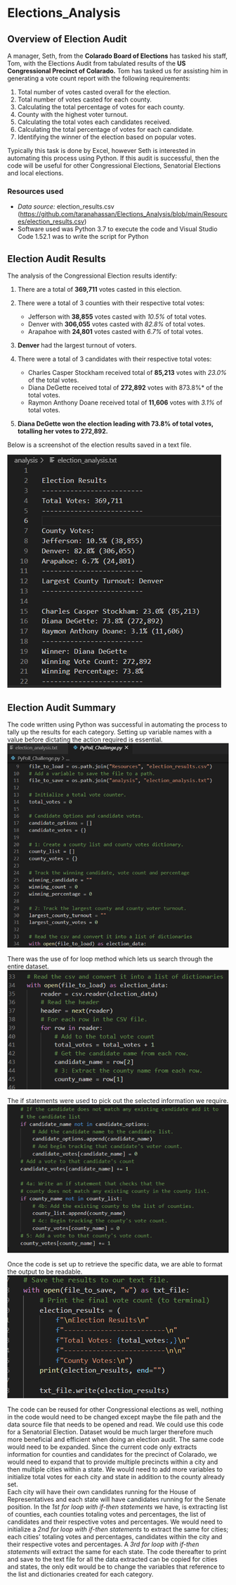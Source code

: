 # Elections_Analysis

## Overview of Election Audit

A manager, Seth, from the **Colarado Board of Elections** has tasked his staff, Tom, with the Elections Audit from tabulated results of the **US Congressional Precinct of Colarado.**  Tom has tasked us for assisting him in generating a vote count report with the following requirements:

1. Total number of votes casted overall for the election.
2. Total number of votes casted for each county.
3. Calculating the total percentage of votes for each county.
4. County with the highest voter turnout.
5. Calculating the total votes each candidates received.
6. Calculating the total percentage of votes for each candidate.
7. Identifying the winner of the election based on popular votes.

Typically this task is done by Excel, however Seth is interested in automating this process using Python.  If this audit is successful, then the code will be useful for other Congressional Elections, Senatorial Elections and local elections.  


### Resources used

- *Data source:* election_results.csv (https://github.com/taranahassan/Elections_Analysis/blob/main/Resources/election_results.csv)
- Software used was Python 3.7 to execute the code and Visual Studio Code 1.52.1 was to write the script for Python

## Election Audit Results

The analysis of the Congressional Election results identify:
1. There are a total of **369,711** votes casted in this election.
2. There were a total of 3 counties with their respective total votes:
      - Jefferson with **38,855** votes casted with *10.5%* of total votes.
      - Denver with **306,055** votes casted with *82.8%* of total votes.
      - Arapahoe with **24,801** votes casted with *6.7%* of total votes.
3. **Denver** had the largest turnout of voters.
      
4. There were a total of 3 candidates with their respective total votes:
      - Charles Casper Stockham received total of **85,213** votes with *23.0%* of the total votes.
      - Diana DeGette received total of **272,892** votes with 873.8%* of the total votes.
      - Raymon Anthony Doane received total of **11,606** votes with *3.1%* of total votes.
      
5. **Diana DeGette won the election leading with 73.8% of total votes, totalling her votes to 272,892.**

Below is a screenshot of the election results saved in a text file.

![Election_results](https://github.com/taranahassan/Elections_Analysis/blob/main/Elections_results.png?raw=true)



## Election Audit Summary

The code written using Python was successful in automating the process to tally up the results for each category.  Setting up variable names with a value before dictating the action required is essential. ![Setting_variable_example](https://github.com/taranahassan/Elections_Analysis/blob/main/Setting_variable_example.png?raw=true)

There was the use of for loop method which lets us search through the entire dataset.  ![For_loop_example](https://github.com/taranahassan/Elections_Analysis/blob/main/For_loop_example.png?raw=true)

The if statements were used to pick out the selected information we require. ![If_statement_example](https://github.com/taranahassan/Elections_Analysis/blob/main/If_statement_example.png?raw=true)

Once the code is set up to retrieve the specific data, we are able to format the output to be readable.  ![Formatting_output_example](https://github.com/taranahassan/Elections_Analysis/blob/main/Formatting_output_example.png?raw=true)

The code can be reused for other Congressional elections as well, nothing in the code would need to be changed except maybe the file path and the data source file that needs to be opened and read.
We could use this code for a Senatorial Election.  Dataset would be much larger therefore much more beneficial and efficient when doing an election audit.  The same code would need to be expanded.  Since the current code only extracts information for counties and candidates for the precinct of Colarado, we would need to expand that to provide multiple precincts within a city and then multiple cities within a state.  We would need to add more variables to initialize total votes for each city and state in addition to the county already set.  
Each city will have their own candidates running for the House of Representatives and each state will have candidates running for the Senate position.  In the *1st for loop with if-then statements* we have, is extracting list of counties, each counties totaling votes and percentages, the list of candidates and their respective votes and percentages. We would need to initialize a *2nd for loop with if-then statements* to extract the same for cities; each cities' totaling votes and percentages, candidates within the city and their respective votes and percentages.  A *3rd for loop with if-then statements* will extract the same for each state.  The code thereafter to print and save to the text file for all the data extracted can be copied for cities and states, the only edit would be to change the variables that reference to the list and dictionaries created for each category.
